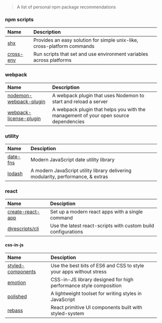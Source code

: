 > A list of personal npm package recommendations

### npm scripts

| Name | Description |
| :- | :- |
| [shx](https://github.com/shelljs/shx) | Provides an easy solution for simple unix-like, cross-platform commands |
| [cross-env](https://github.com/kentcdodds/cross-env) | Run scripts that set and use environment variables across platforms |

### webpack

| Name | Description |
| :- | :- |
| [nodemon-webpack-plugin](https://github.com/Izhaki/nodemon-webpack-plugin) | A webpack plugin that uses Nodemon to start and reload a server |
| [webpack-license-plugin](https://github.com/codepunkt/webpack-license-plugin) | A webpack plugin that helps you with the management of your open source dependencies |

### utility

| Name | Desciption |
| :- | :- |
| [date-fns](https://github.com/date-fns/date-fns) | Modern JavaScript date utility library |
| [lodash](https://github.com/lodash/lodash) | A modern JavaScript utility library delivering modularity, performance, & extras |

### react

| Name | Desciption |
| :- | :- |
| [create-react-app](https://github.com/facebook/create-react-app) | Set up a modern react apps with a single command |
| [@rescripts/cli](https://github.com/harrysolovay/rescripts) | Use the latest react-scripts with custom build configurations |

#### css-in-js

| Name | Desciption |
| :- | :- |
| [styled-components](https://github.com/styled-components/styled-components) | Use the best bits of ES6 and CSS to style your apps without stress |
| [emotion](https://github.com/emotion-js/emotion) | CSS-in-JS library designed for high performance style composition |
| [polished](https://github.com/styled-components/polished) | A lightweight toolset for writing styles in JavaScript |
| [rebass](https://github.com/rebassjs/rebass) | React primitive UI components built with styled-system |
